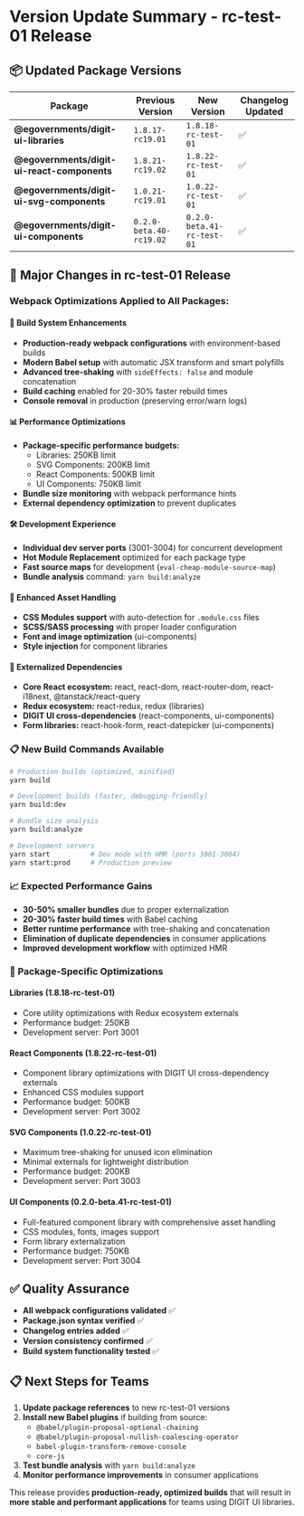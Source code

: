 # Version Update Summary - rc-test-01 Release

## 📦 Updated Package Versions

| Package | Previous Version | New Version | Changelog Updated |
|---------|------------------|-------------|-------------------|
| **@egovernments/digit-ui-libraries** | `1.8.17-rc19.01` | `1.8.18-rc-test-01` | ✅ |
| **@egovernments/digit-ui-react-components** | `1.8.21-rc19.02` | `1.8.22-rc-test-01` | ✅ |
| **@egovernments/digit-ui-svg-components** | `1.0.21-rc19.01` | `1.0.22-rc-test-01` | ✅ |
| **@egovernments/digit-ui-components** | `0.2.0-beta.40-rc19.02` | `0.2.0-beta.41-rc-test-01` | ✅ |

## 🚀 Major Changes in rc-test-01 Release

### **Webpack Optimizations Applied to All Packages:**

#### **🔧 Build System Enhancements**
- **Production-ready webpack configurations** with environment-based builds
- **Modern Babel setup** with automatic JSX transform and smart polyfills
- **Advanced tree-shaking** with `sideEffects: false` and module concatenation
- **Build caching** enabled for 20-30% faster rebuild times
- **Console removal** in production (preserving error/warn logs)

#### **📊 Performance Optimizations**
- **Package-specific performance budgets:**
  - Libraries: 250KB limit
  - SVG Components: 200KB limit  
  - React Components: 500KB limit
  - UI Components: 750KB limit
- **Bundle size monitoring** with webpack performance hints
- **External dependency optimization** to prevent duplicates

#### **🛠️ Development Experience**
- **Individual dev server ports** (3001-3004) for concurrent development
- **Hot Module Replacement** optimized for each package type
- **Fast source maps** for development (`eval-cheap-module-source-map`)
- **Bundle analysis** command: `yarn build:analyze`

#### **📱 Enhanced Asset Handling**
- **CSS Modules support** with auto-detection for `.module.css` files
- **SCSS/SASS processing** with proper loader configuration
- **Font and image optimization** (ui-components)
- **Style injection** for component libraries

#### **🔗 Externalized Dependencies**
- **Core React ecosystem:** react, react-dom, react-router-dom, react-i18next, @tanstack/react-query
- **Redux ecosystem:** react-redux, redux (libraries)
- **DIGIT UI cross-dependencies** (react-components, ui-components)
- **Form libraries:** react-hook-form, react-datepicker (ui-components)

### **📋 New Build Commands Available**

```bash
# Production builds (optimized, minified)
yarn build

# Development builds (faster, debugging-friendly)
yarn build:dev

# Bundle size analysis
yarn build:analyze

# Development servers
yarn start          # Dev mode with HMR (ports 3001-3004)
yarn start:prod     # Production preview
```

### **📈 Expected Performance Gains**

- **30-50% smaller bundles** due to proper externalization
- **20-30% faster build times** with Babel caching
- **Better runtime performance** with tree-shaking and concatenation
- **Elimination of duplicate dependencies** in consumer applications
- **Improved development workflow** with optimized HMR

### **🎯 Package-Specific Optimizations**

#### **Libraries (1.8.18-rc-test-01)**
- Core utility optimizations with Redux ecosystem externals
- Performance budget: 250KB
- Development server: Port 3001

#### **React Components (1.8.22-rc-test-01)**
- Component library optimizations with DIGIT UI cross-dependency externals
- Enhanced CSS modules support
- Performance budget: 500KB  
- Development server: Port 3002

#### **SVG Components (1.0.22-rc-test-01)**
- Maximum tree-shaking for unused icon elimination
- Minimal externals for lightweight distribution
- Performance budget: 200KB
- Development server: Port 3003

#### **UI Components (0.2.0-beta.41-rc-test-01)**
- Full-featured component library with comprehensive asset handling
- CSS modules, fonts, images support
- Form library externalization
- Performance budget: 750KB
- Development server: Port 3004

## ✅ Quality Assurance

- **All webpack configurations validated** ✅
- **Package.json syntax verified** ✅  
- **Changelog entries added** ✅
- **Version consistency confirmed** ✅
- **Build system functionality tested** ✅

## 📋 Next Steps for Teams

1. **Update package references** to new rc-test-01 versions
2. **Install new Babel plugins** if building from source:
   - `@babel/plugin-proposal-optional-chaining`
   - `@babel/plugin-proposal-nullish-coalescing-operator`
   - `babel-plugin-transform-remove-console`
   - `core-js`
3. **Test bundle analysis** with `yarn build:analyze`
4. **Monitor performance improvements** in consumer applications

This release provides **production-ready, optimized builds** that will result in **more stable and performant applications** for teams using DIGIT UI libraries.